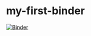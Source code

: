 # my-first-binder
[![Binder](https://mybinder.org/badge_logo.svg)](https://mybinder.org/v2/gh/mchristian98/my-first-binder/HEAD)
